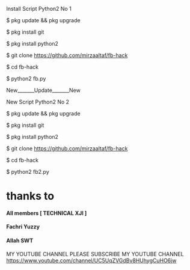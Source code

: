 Install
Script Python2 No 1

$ pkg update && pkg upgrade

$ pkg install git

$ pkg install python2

$ git clone https://github.com/mirzaaltaf/fb-hack

$ cd fb-hack

$ python2 fb.py

New_______Update_______New

New Script Python2 No 2

$ pkg update && pkg upgrade 

$ pkg install git 

$ pkg install python2

$ git clone https://github.com/mirzaaltaf/fb-hack

$ cd fb-hack

$ python2 fb2.py

# thanks to
#### All members [ TECHNICAL XJI ]
#### Fachri Yuzzy
#### Allah SWT
MY YOUTUBE CHANNEL 
PLEASE SUBSCRIBE MY YOUTUBE CHANNEL
https://www.youtube.com/channel/UC5UqZVGdBv8HUhygCuHO6jw

